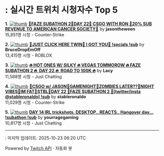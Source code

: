 # : 실시간 트위치 시청자수 Top 5

**1.** [![thumb](https://static-cdn.jtvnw.net/previews-ttv/live_user_jasontheween-320x180.jpg)](https://twitch.tv/jasontheween)
**[🔴FAZE SUBATHON 2🔴DAY 22🔴 CSGO WITH RON 🔴20% SUB REVENUE TO AMERICAN CANCER SOCIETY🔴](https://twitch.tv/jasontheween)** by **jasontheween**<br>15,851명 시청  - Counter-Strike

**2.** [![thumb](https://static-cdn.jtvnw.net/previews-ttv/live_user_brucedropemoff-320x180.jpg)](https://twitch.tv/BruceDropEmOff)
**[🎃JUST CLICK HERE TWIN🎃 I GOT YOU🎃 !socials !sub](https://twitch.tv/BruceDropEmOff)** by **BruceDropEmOff**<br>13,415명 시청  - ROBLOX

**3.** [![thumb](https://static-cdn.jtvnw.net/previews-ttv/live_user_lacy-320x180.jpg)](https://twitch.tv/Lacy)
**[🔥 HOT ONES W/ SILKY 🔥 ️VEGAS TOMMOROW 🔥 FAZE SUBATHON 2 🔥 ️ DAY 22 🔥 ️ ROAD TO 100K 🔥](https://twitch.tv/Lacy)** by **Lacy**<br>11,588명 시청  - Just Chatting

**4.** [![thumb](https://static-cdn.jtvnw.net/previews-ttv/live_user_stableronaldo-320x180.jpg)](https://twitch.tv/stableronaldo)
**[🧟CSGO w/ JASON🧟GAMENIGHT🧟ZOMBIES LATER??🧟NIGHT VIBES🧟IM FAT🧟STBL🧟DAY 22 🧟FAZE SUBATHON 2 🧟[twitter/insta @stableronaldo] !sub](https://twitch.tv/stableronaldo)** by **stableronaldo**<br>11,029명 시청  - Counter-Strike

**5.** [![thumb](https://static-cdn.jtvnw.net/previews-ttv/live_user_yourragegaming-320x180.jpg)](https://twitch.tv/yourragegaming)
**[DAY 14 IRL trickshots. DESKTOP.. REACTS.. Hangover day… !subathon !sub](https://twitch.tv/yourragegaming)** by **yourragegaming**<br>10,817명 시청  - Just Chatting


---
: 마지막 업데이트: 2025-10-23 06:20 UTC

Powered by [Twitch API](https://dev.twitch.tv/docs/api/reference) · 자동화 봇